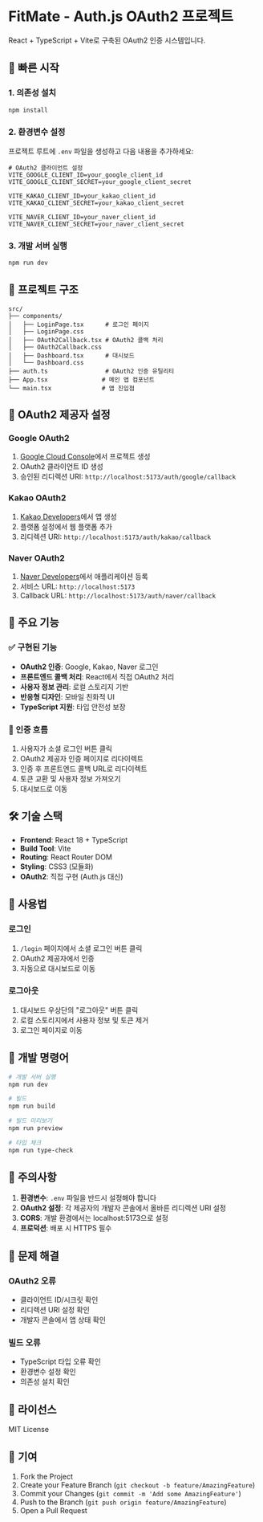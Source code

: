 # FitMate - Auth.js OAuth2 프로젝트

React + TypeScript + Vite로 구축된 OAuth2 인증 시스템입니다.

## 🚀 빠른 시작

### 1. 의존성 설치
```bash
npm install
```

### 2. 환경변수 설정
프로젝트 루트에 `.env` 파일을 생성하고 다음 내용을 추가하세요:

```env
# OAuth2 클라이언트 설정
VITE_GOOGLE_CLIENT_ID=your_google_client_id
VITE_GOOGLE_CLIENT_SECRET=your_google_client_secret

VITE_KAKAO_CLIENT_ID=your_kakao_client_id
VITE_KAKAO_CLIENT_SECRET=your_kakao_client_secret

VITE_NAVER_CLIENT_ID=your_naver_client_id
VITE_NAVER_CLIENT_SECRET=your_naver_client_secret
```

### 3. 개발 서버 실행
```bash
npm run dev
```

## 📁 프로젝트 구조

```
src/
├── components/
│   ├── LoginPage.tsx      # 로그인 페이지
│   ├── LoginPage.css
│   ├── OAuth2Callback.tsx # OAuth2 콜백 처리
│   ├── OAuth2Callback.css
│   ├── Dashboard.tsx      # 대시보드
│   └── Dashboard.css
├── auth.ts                # OAuth2 인증 유틸리티
├── App.tsx               # 메인 앱 컴포넌트
└── main.tsx              # 앱 진입점
```

## 🔐 OAuth2 제공자 설정

### Google OAuth2
1. [Google Cloud Console](https://console.cloud.google.com/)에서 프로젝트 생성
2. OAuth2 클라이언트 ID 생성
3. 승인된 리디렉션 URI: `http://localhost:5173/auth/google/callback`

### Kakao OAuth2
1. [Kakao Developers](https://developers.kakao.com/)에서 앱 생성
2. 플랫폼 설정에서 웹 플랫폼 추가
3. 리디렉션 URI: `http://localhost:5173/auth/kakao/callback`

### Naver OAuth2
1. [Naver Developers](https://developers.naver.com/)에서 애플리케이션 등록
2. 서비스 URL: `http://localhost:5173`
3. Callback URL: `http://localhost:5173/auth/naver/callback`

## 🎯 주요 기능

### ✅ 구현된 기능
- **OAuth2 인증**: Google, Kakao, Naver 로그인
- **프론트엔드 콜백 처리**: React에서 직접 OAuth2 처리
- **사용자 정보 관리**: 로컬 스토리지 기반
- **반응형 디자인**: 모바일 친화적 UI
- **TypeScript 지원**: 타입 안전성 보장

### 🔄 인증 흐름
1. 사용자가 소셜 로그인 버튼 클릭
2. OAuth2 제공자 인증 페이지로 리다이렉트
3. 인증 후 프론트엔드 콜백 URL로 리다이렉트
4. 토큰 교환 및 사용자 정보 가져오기
5. 대시보드로 이동

## 🛠️ 기술 스택

- **Frontend**: React 18 + TypeScript
- **Build Tool**: Vite
- **Routing**: React Router DOM
- **Styling**: CSS3 (모듈화)
- **OAuth2**: 직접 구현 (Auth.js 대신)

## 📱 사용법

### 로그인
1. `/login` 페이지에서 소셜 로그인 버튼 클릭
2. OAuth2 제공자에서 인증
3. 자동으로 대시보드로 이동

### 로그아웃
1. 대시보드 우상단의 "로그아웃" 버튼 클릭
2. 로컬 스토리지에서 사용자 정보 및 토큰 제거
3. 로그인 페이지로 이동

## 🔧 개발 명령어

```bash
# 개발 서버 실행
npm run dev

# 빌드
npm run build

# 빌드 미리보기
npm run preview

# 타입 체크
npm run type-check
```

## 🚨 주의사항

1. **환경변수**: `.env` 파일을 반드시 설정해야 합니다
2. **OAuth2 설정**: 각 제공자의 개발자 콘솔에서 올바른 리디렉션 URI 설정
3. **CORS**: 개발 환경에서는 localhost:5173으로 설정
4. **프로덕션**: 배포 시 HTTPS 필수

## 🐛 문제 해결

### OAuth2 오류
- 클라이언트 ID/시크릿 확인
- 리디렉션 URI 설정 확인
- 개발자 콘솔에서 앱 상태 확인

### 빌드 오류
- TypeScript 타입 오류 확인
- 환경변수 설정 확인
- 의존성 설치 확인

## 📄 라이선스

MIT License

## 🤝 기여

1. Fork the Project
2. Create your Feature Branch (`git checkout -b feature/AmazingFeature`)
3. Commit your Changes (`git commit -m 'Add some AmazingFeature'`)
4. Push to the Branch (`git push origin feature/AmazingFeature`)
5. Open a Pull Request 